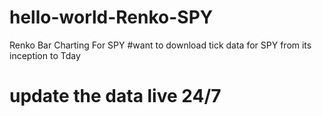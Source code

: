 # hello-world-Renko-SPY
Renko Bar Charting For SPY
#want to download tick data for SPY from its inception to Tday
# update the data live 24/7
